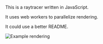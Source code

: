 This is a raytracer written in JavaScript.

It uses web workers to parallelize rendering.

It could use a better README.

![Example rendering](https://i.imgur.com/VIo56so.png "Example rendering")
